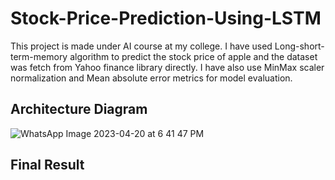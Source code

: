 # Stock-Price-Prediction-Using-LSTM
This project is made under AI course at my college. 
I have used Long-short-term-memory algorithm to predict the stock price of apple and the dataset was fetch from Yahoo finance library directly.
I have also use MinMax scaler normalization and Mean absolute error metrics for model evaluation.

## Architecture Diagram
![WhatsApp Image 2023-04-20 at 6 41 47 PM](https://user-images.githubusercontent.com/95336274/234176566-dd25496e-ee85-4fe9-a83d-82ad34dd3a7f.jpeg)

## Final Result
